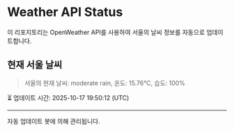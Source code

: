 
# Weather API Status

이 리포지토리는 OpenWeather API를 사용하여 서울의 날씨 정보를 자동으로 업데이트합니다.

## 현재 서울 날씨
> 서울의 현재 날씨: moderate rain, 온도: 15.76°C, 습도: 100%

⏳ 업데이트 시간: 2025-10-17 19:50:12 (UTC)

---
자동 업데이트 봇에 의해 관리됩니다.
